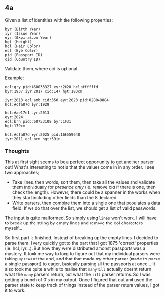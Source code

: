 ## 4a
Given a list of identities with the following properties:
```
byr (Birth Year)
iyr (Issue Year)
eyr (Expiration Year)
hgt (Height)
hcl (Hair Color)
ecl (Eye Color)
pid (Passport ID)
cid (Country ID)
```
Validate them, where cid is optional.

Example:
```
ecl:gry pid:860033327 eyr:2020 hcl:#fffffd
byr:1937 iyr:2017 cid:147 hgt:183cm

iyr:2013 ecl:amb cid:350 eyr:2023 pid:028048884
hcl:#cfa07d byr:1929

hcl:#ae17e1 iyr:2013
eyr:2024
ecl:brn pid:760753108 byr:1931
hgt:179cm

hcl:#cfa07d eyr:2025 pid:166559648
iyr:2011 ecl:brn hgt:59in
```

### Thoughts
This at first sight seems to be a perfect opportunity to get another parser out! What's interesting to not is that the values come in in any order. I see two approaches;
- Take lines, then words, sort them, then take all the values and validate them individually for *presence only* (ie. remove cid if there is one, then check the length). However, there could be a spanner in the works when they start including other fields than the 8 declared.
- Write parsers, then combine them into a single one that populates a data field. If we do that over the list, we should get a list of valid passwords.

The input is quite malformed. So simply using `lines` won't work. I will have to break up the string by empty lines and remove the eol characters myself...

So first part is finished. Instead of breaking up the empty lines, I decided to parse them. I very quickly got to the part that I got 1875 'correct' properties (ie. hcl, iyr...). But how they were distributed amonst passports was a mystery. It took me way to long to figure out that my individual parsers were taking `spaces` at the end, and that that made my other parser (made to parse a single passport) to eager, basically parsing all the passports at once...
It also took me quite a while to realise that `manyTill` actually doesnt return what the `many` parsers return, but what the `till` parser returns. So I was getting a bunch of 0's in my output. Once I figured that out and used the parser state to keep track of things instead of the parser return values, I got it to work.

